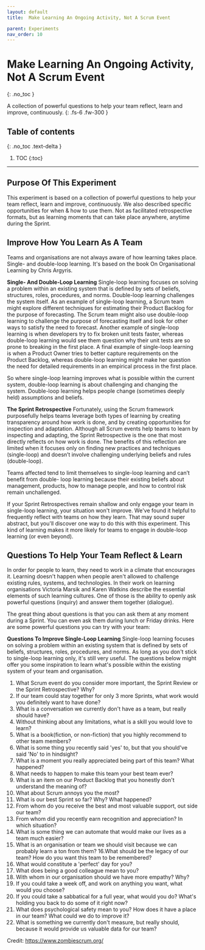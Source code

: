 ```yaml
---
layout: default
title:  Make Learning An Ongoing Activity, Not A Scrum Event

parent: Experiments
nav_order: 10
---
```


#  Make Learning An Ongoing Activity, Not A Scrum Event
{: .no_toc }

A collection of powerful questions to help your team reflect, learn and improve, continuously.
{: .fs-6 .fw-300 }

## Table of contents
{: .no_toc .text-delta }

1. TOC
{:toc}

---

##  Purpose Of This Experiment

This experiment is based on a collection of powerful questions to help your team reflect, learn and improve, continuously. We also described specific opportunities for when & how to use them. Not as facilitated retrospective formats, but as learning moments that can take place anywhere, anytime during the Sprint.

## Improve How You Learn As A Team

Teams and organisations are not always aware of how learning takes place. Single- and double-loop learning. It's based on the book On Organisational Learning by Chris Argyris.

**Single- And Double-Loop Learning**
Single-loop learning focuses on solving a problem within an existing system that is defined by sets of beliefs, structures, roles, procedures, and norms. Double-loop learning challenges the system itself. As an example of single-loop learning, a Scrum team might explore different techniques for estimating their Product Backlog for the purpose of forecasting. The Scrum team might also use double-loop learning to challenge the purpose of forecasting itself and look for other ways to satisfy the need to forecast. Another example of single-loop learning is when developers try to fix broken unit tests faster, whereas double-loop learning would see them question why their unit tests are so prone to breaking in the first place. A final example of single-loop learning is when a Product Owner tries to better capture requirements on the Product Backlog, whereas double-loop learning might make her question the need for detailed requirements in an empirical process in the first place.

So where single-loop learning improves what is possible within the current system, double-loop learning is about challenging and changing the system. Double-loop learning helps people change (sometimes deeply held) assumptions and beliefs.

**The Sprint Retrospective**
Fortunately, using the Scrum framework purposefully helps teams leverage both types of learning by creating transparency around how work is done, and by creating opportunities for inspection and adaptation. Although all Scrum events help teams to learn by inspecting and adapting, the Sprint Retrospective is the one that most directly reflects on how work is done. The benefits of this reflection are limited when it focuses only on finding new practices and techniques (single-loop) and doesn’t involve challenging underlying beliefs and rules (double-loop).

Teams affected tend to limit themselves to single-loop learning and can’t benefit from double- loop learning because their existing beliefs about management, products, how to manage people, and how to control risk remain unchallenged.

If your Sprint Retrospectives remain shallow and only engage your team in single-loop learning, your situation won't improve. We've found it helpful to frequently reflect with teams on how they learn. That may sound super abstract, but you'll discover one way to do this with this experiment. This kind of learning makes it more likely for teams to engage in double-loop learning (or even beyond).

## Questions To Help Your Team Reflect & Learn

In order for people to learn, they need to work in a climate that encourages it. Learning doesn't happen when people aren't allowed to challenge existing rules, systems, and technologies. In their work on learning organisations Victoria Marsik and Karen Watkins describe the essential elements of such learning cultures. One of those is the ability to openly ask powerful questions (inquiry) and answer them together (dialogue).

The great thing about questions is that you can ask them at any moment during a Sprint. You can even ask them during lunch or Friday drinks. Here are some powerful questions you can try with your team:

**Questions To Improve Single-Loop Learning**
Single-loop learning focuses on solving a problem within an existing system that is defined by sets of beliefs, structures, roles, procedures, and norms. As long as you don't stick to single-loop learning only, it's still very useful. The questions below might offer you some inspiration to learn what's possible within the existing system of your team and organisation.

1. What Scrum event do you consider more important, the Sprint Review or the Sprint Retrospective? Why?
2. If our team could stay together for only 3 more Sprints, what work would you definitely want to have done?
3. What is a conversation we currently don't have as a team, but really should have?
4. Without thinking about any limitations, what is a skill you would love to learn?
5. What is a book(fiction, or non-fiction) that you highly recommend to other team members?
6. What is some thing you recently said 'yes' to, but that you should've said 'No' to in hindsight?
7. What is a moment you really appreciated being part of this team? What happened?
8. What needs to happen to make this team your best team ever?
9. What is an item on our Product Backlog that you honestly don't understand the meaning of?
10. What about Scrum annoys you the most?
11. What is our best Sprint so far? Why? What happened?
12. From whom do you receive the best and most valuable support, out side our team?
13. From whom did you recently earn recognition and appreciation? In which situation?
14. What is some thing we can automate that would make our lives as a team much easier?
15. What is an organisation or team we should visit because we can probably learn a ton from them?
16.What should be the legacy of our team? How do you want this team to be remembered?
17. What would constitute a 'perfect' day for you?
18. What does being a good colleague mean to you?
19. With whom in our organisation should we have more empathy? Why?
20. If you could take a week off, and work on anything you want, what would you choose?
21. If you could take a sabbatical for a full year, what would you do? What's holding you back to do some of it right now?
22. What does psychological safety mean to you? How does it have a place in our team? What could we do to improve it?
23. What is something we currently don't measure, but really should, because it would provide us valuable data for our team?

Credit: https://www.zombiescrum.org/
